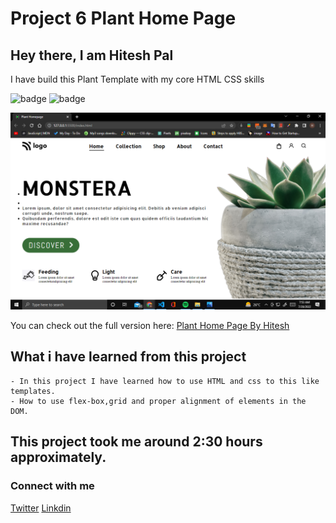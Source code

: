 # Project 6 Plant Home  Page

## Hey there, I am Hitesh Pal

I have build this Plant Template with my core HTML CSS skills


![badge](https://img.shields.io/badge/Project%206-Plant%20Homepage-yellowgreen)
![badge](https://img.shields.io/badge/HTML-CSS-green)

![image](./created.png)


You can check out the full version here: [Plant Home Page By Hitesh](https://plant-homepage-by-hitesh.netlify.app/)



## What i have learned from this project

    - In this project I have learned how to use HTML and css to this like templates.
    - How to use flex-box,grid and proper alignment of elements in the DOM.





## This project took me around 2:30 hours approximately.

### Connect with me 
[Twitter](https://twitter.com/HiteshP25522550) 
[Linkdin](https://www.linkedin.com/in/hitesh-pal-8379011ab/)
